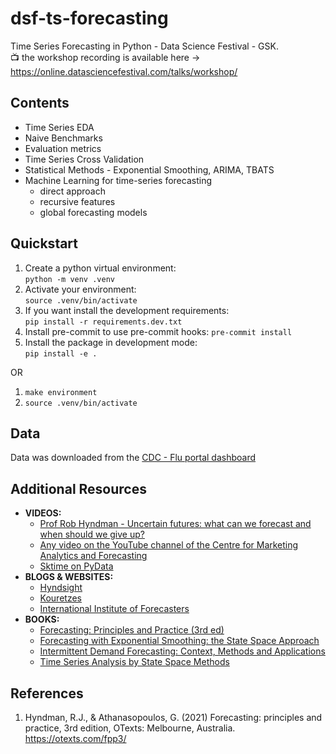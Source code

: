 # dsf-ts-forecasting
Time Series Forecasting in Python - Data Science Festival - GSK.  
:tv: the workshop recording is available here -> https://online.datasciencefestival.com/talks/workshop/

## Contents
* Time Series EDA
* Naive Benchmarks
* Evaluation metrics
* Time Series Cross Validation 
* Statistical Methods - Exponential Smoothing, ARIMA, TBATS
* Machine Learning for time-series forecasting
  * direct approach
  * recursive features
  * global forecasting models 

## Quickstart
1. Create a python virtual environment:  
`python -m venv .venv`
2. Activate your environment:  
`source .venv/bin/activate`
3. If you want install the development requirements:  
`pip install -r requirements.dev.txt`
4. Install pre-commit to use pre-commit hooks:
`pre-commit install`
5. Install the package in development mode:  
`pip install -e .`

OR

1. `make environment`
2. `source .venv/bin/activate`

## Data
Data was downloaded from the [CDC - Flu portal dashboard](https://gis.cdc.gov/grasp/fluview/fluportaldashboard.html)

## Additional Resources
* **VIDEOS:** 
  * [Prof Rob Hyndman - Uncertain futures: what can we forecast and when should we give up?](https://www.youtube.com/watch?v=YOeDTt_JJx0&t=3s)
  * [Any video on the YouTube channel of the Centre for Marketing Analytics and Forecasting](https://www.youtube.com/c/CentreforMarketingAnalyticsandForecasting)
  * [Sktime on PyData](https://www.youtube.com/watch?v=Wf2naBHRo8Q)
* **BLOGS & WEBSITES:**
  * [Hyndsight](https://robjhyndman.com/hyndsight/)
  * [Kouretzes](https://kourentzes.com/forecasting/category/blog/)
  * [International Institute of Forecasters](https://forecasters.org/)
* **BOOKS:**
  * [Forecasting: Principles and Practice (3rd ed)](https://otexts.com/fpp3/)
  * [Forecasting with Exponential Smoothing: the State Space Approach](https://robjhyndman.com/expsmooth/)
  * [Intermittent Demand Forecasting: Context, Methods and Applications](https://www.wiley.com/en-us/Intermittent+Demand+Forecasting:+Context,+Methods+and+Applications-p-9781119976080)
  * [Time Series Analysis by State Space Methods](https://oxford.universitypressscholarship.com/view/10.1093/acprof:oso/9780199641178.001.0001/acprof-9780199641178)

## References
1. Hyndman, R.J., & Athanasopoulos, G. (2021) Forecasting: principles and practice, 3rd edition, OTexts: Melbourne, Australia. https://otexts.com/fpp3/
